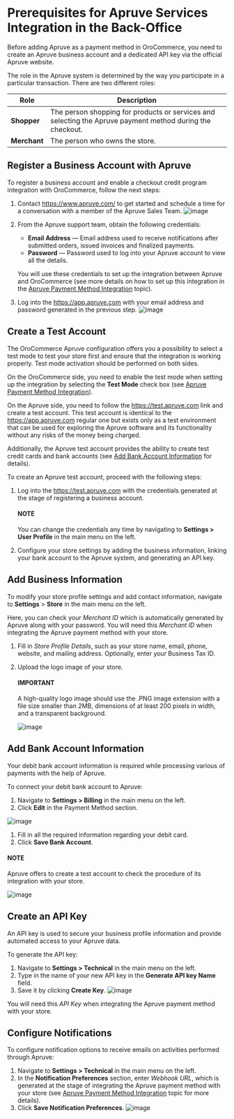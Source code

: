<a id="user-guide-payment-prerequisites-apruve"></a>

# Prerequisites for Apruve Services Integration in the Back-Office

Before adding Apruve as a payment method in OroCommerce, you need to create an Apruve business account and a dedicated API key via the official Apruve website.

The role in the Apruve system is determined by the way you participate in a particular transaction. There are two different roles:

| Role         | Description                                                                                               |
|--------------|-----------------------------------------------------------------------------------------------------------|
| **Shopper**  | The person shopping for products or services and selecting the Apruve payment method during the checkout. |
| **Merchant** | The person who owns the store.                                                                            |

## Register a Business Account with Apruve

To register a business account and enable a checkout credit program integration with OroCommerce, follow the next steps:

1. Contact <a href="https://www.apruve.com/" target="_blank">https://www.apruve.com/</a> to get started and schedule a time for a conversation with a member of the Apruve Sales Team.
   ![image](user/img/system/integrations/apruve/apruve_prerequisites_1.png)
2. From the Apruve support team, obtain the following credentials:
   * **Email Address** —  Email address used to receive notifications after submitted orders, issued invoices and finalized payments.
   * **Password** — Password used to log into your Apruve account to view all the details.

   You will use these credentials to set up the integration between Apruve and OroCommerce (see more details on how to set up this integration in the [Apruve Payment Method Integration](apruve-integration.md#user-guide-payment-configuration-payment-method-integration-apruve) topic).
3. Log into the <a href="https://app.apruve.com" target="_blank">https://app.apruve.com</a> with your email address and password generated in the previous step.
   ![image](user/img/system/integrations/apruve/apruve_prerequisites_2.png)

## Create a Test Account

The OroCommerce Apruve configuration offers you a possibility to select a test mode to test your store first and ensure that the integration is working properly. Test mode activation should be performed on both sides.

On the OroCommerce side, you need to enable the test mode when setting up the integration by selecting the **Test Mode** check box (see [Apruve Payment Method Integration](apruve-integration.md#user-guide-payment-configuration-payment-method-integration-apruve)).

On the Apruve side, you need to follow the <a href="https://test.apruve.com" target="_blank">https://test.apruve.com</a> link and create a test account. This test account is identical to the <a href="https://app.apruve.com" target="_blank">https://app.apruve.com</a> regular one but exists only as a test environment that can be used for exploring the Apruve software and its functionality without any risks of the money being charged.

Additionally, the Apruve test account provides the ability to create test credit cards and bank accounts (see [Add Bank Account Information]() for details).

To create an Apruve test account, proceed with the following steps:

1. Log into the <a href="https://test.apruve.com" target="_blank">https://test.apruve.com</a> with the credentials generated at the stage of registering a business account.

   #### NOTE
   You can change the credentials any time by navigating to **Settings > User Profile** in the main menu on the left.
2. Configure your store settings by adding the business information, linking your bank account to the Apruve system, and generating an API key.

## Add Business Information

To modify your store profile settings and add contact information, navigate to **Settings** > **Store** in the main menu on the left.

Here, you can check your *Merchant ID* which is automatically generated by Apruve along with your password. You will need this *Merchant ID* when integrating the Apruve payment method with your store.

1. Fill in *Store Profile Details*, such as your store name, email, phone, website, and mailing address. Optionally, enter your Business Tax ID.
2. Upload the logo image of your store.

   #### IMPORTANT
   A high-quality logo image should use the .PNG image extension with a file size smaller than 2MB, dimensions of at least 200 pixels in width, and a transparent background.

   ![image](user/img/system/integrations/apruve/apruve_prerequisites_4.png)

## Add Bank Account Information

Your debit bank account information is required while processing various of payments with the help of Apruve.

To connect your debit bank account to Apruve:

1. Navigate to **Settings > Billing** in the main menu on the left.
2. Click **Edit** in the Payment Method section.

![image](user/img/system/integrations/apruve/apruve_edit_payment_method.png)
1. Fill in all the required information regarding your debit card.
2. Click **Save Bank Account**.

#### NOTE
Apruve offers to create a test account to check the procedure of its integration with your store.

![image](user/img/system/integrations/apruve/apruve_prerequisites_6.png)

## Create an API Key

An API key is used to secure your business profile information and provide automated access to your Apruve data.

To generate the API key:

1. Navigate to **Settings > Technical** in the main menu on the left.
2. Type in the name of your new API key in the **Generate API key Name** field.
3. Save it by clicking **Create Key**.
   ![image](user/img/system/integrations/apruve/apruve_prerequisites_7.png)

You will need this *API Key* when integrating the Apruve payment method with your store.

## Configure Notifications

To configure notification options to receive emails on activities performed through Apruve:

1. Navigate to **Settings > Technical** in the main menu on the left.
2. In the **Notification Preferences** section, enter *Webhook URL*, which is generated at the stage of integrating the Apruve payment method with your store (see [Apruve Payment Method Integration](apruve-integration.md#user-guide-payment-configuration-payment-method-integration-apruve) topic for more details).
3. Click **Save Notification Preferences**.
   ![image](user/img/system/integrations/apruve/apruve_prerequisites_9.png)
